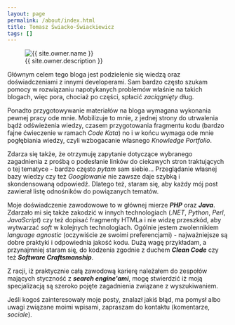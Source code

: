 ```yaml
---
layout: page
permalink: /about/index.html
title: Tomasz Świacko-Świackiewicz
tags: []
---
```

<figure>
  <img src="{{site.url}}/images/{{ site.owner.avatar }}" class="notepad-post-author-avatar" alt="{{ site.owner.name }}">
  <figcaption>{{ site.owner.description }}</figcaption>
</figure>

<p>
Głównym celem tego bloga jest podzielenie się wiedzą oraz doświadczeniami z innymi developerami. Sam bardzo często szukam pomocy w rozwiązaniu napotykanych problemów właśnie na takich blogach, więc pora, chociaż po części, spłacić <i>zaciągnięty</i> dług.   
</p>

<p>
Ponadto przygotowywanie materiałów na bloga wymagana wykonania pewnej pracy ode mnie. Mobilizuje to mnie, z jednej strony do utrwalenia bądź odświeżenia wiedzy, czasem przygotowania fragmentu kodu (bardzo fajne ćwieczenie w ramach <i>Code Kata</i>) no i w końcu wymaga ode mnie pogłębiania wiedzy, czyli wzbogacanie własnego <i>Knowledge Portfolio</i>.
</p>

<p>
Zdarza się także, że otrzymuję zapytanie dotyczące wybranego zagadnienia z prośbą o podesłanie linków do ciekawych stron traktujących o tej tematyce - bardzo często <i>pytam</i> sam siebie... Przeglądanie własnej bazy wiedzy czy też <i>Googlowanie</i> nie zawsze daje szybką i skondensowaną odpowiedź. Dlatego też, staram się, aby każdy mój post zawierał listę odnośników do powiązanych tematów.
</p>

<p>
Moje doświadczenie zawodowowe to w głównej mierze <i><b>PHP</b></i> oraz <i><b>Java</b></i>. Zdarzało mi się także zakodzić w innych technologiach (<i>.NET</i>, <i>Python</i>, <i>Perl</i>, <i>JavaScript</i>) czy też dopisać fragmenty HTMLa i nie widzę przeszkód, aby wytwarzać <i>soft</i> w kolejnych technologiach. Ogólnie jestem zwolennikiem <i>language agnostic</i> (oczywiście ze swoimi preferencjami) - najważniejsze są dobre praktyki i odpowiednia jakość kodu. Dużą wagę przykładam, a przynajmniej staram się, do kodzenia zgodnie z duchem <i><b>Clean Code</b></i> czy też <i><b>Software Craftsmanship</b></i>.    
</p>

<p>
Z racji, iż praktycznie całą zawodową karierę należałem do zespołów mających styczność z <i><b>search engine'ami</b></i>, mogę stwierdzić iż moją specjalizacją są szeroko pojęte zagadnienia związane z wyszukiwaniem.
</p>

<p>
Jeśli kogoś zainteresowały moje posty, znalazł jakiś błąd, ma pomysł albo uwagi związane moimi wpisami, zapraszam do kontaktu (komentarze, <i>sociale</i>).
</p>